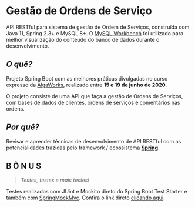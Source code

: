 # Gestão de Ordens de Serviço

API RESTful para sistema de gestão de Ordem de Serviços, construída com Java 11, Spring 2.3+ e MySQL 8+. O [MySQL Workbench](https://dev.mysql.com/downloads/workbench/) foi utilizado para melhor visualização do conteúdo do banco de dados durante o desenvolvimento.

## ***O quê?***

Projeto Spring Boot com as melhores práticas divulgadas no curso expresso da [AlgaWorks](https://github.com/algaworks/curso-spring-rest-para-iniciantes), realizado entre **15 e 19 de junho de 2020**. 

O projeto consiste de uma API que faça a gestão de Ordens de Serviços, com bases de dados de clientes, ordens de serviços e comentários nas ordens.

## ***Por quê?***

Revisar e aprender técnicas de desenvolvimento de API RESTful com as potencialidades trazidas pelo framework / ecossistema [**Spring**](https://spring.io/quickstart).

## B Ô N U S

> *Testes, testes e mais testes!*

Testes realizados com JUint e Mockito direto do Spring Boot Test Starter e também com [SpringMockMvc](https://mvnrepository.com/artifact/io.rest-assured/spring-mock-mvc). Confira o link direto [clicando aqui](https://github.com/thiagojacinto/ordem-de-servico-spring-restful/tree/master/os-api/src/test/java/com/thiagojacinto/osrestapi).
